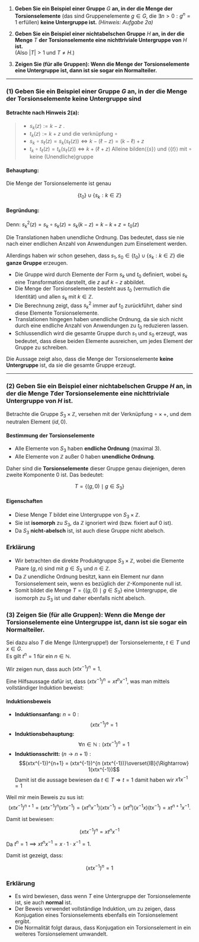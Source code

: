 1. **Geben Sie ein Beispiel einer Gruppe** $G$ **an, in der die Menge der Torsionselemente** 
   (das sind Gruppenelemente $g \in G$, die $\exists n > 0 : g^n = 1$ erfüllen) 
   **keine Untergruppe ist.**  *(Hinweis: Aufgabe 2a)*

2. **Geben Sie ein Beispiel einer nichtabelschen Gruppe** $H$ **an, in der die Menge** $T$ **der Torsionselemente eine nichttriviale Untergruppe von** $H$ **ist.**  
   (Also $\lvert T \rvert > 1$ und $T \neq H$.)

3. **Zeigen Sie (für alle Gruppen): Wenn die Menge der Torsionselemente eine Untergruppe ist, dann ist sie sogar ein Normalteiler.**

---
### (1) Geben Sie ein Beispiel einer Gruppe $G$ an, in der die Menge der Torsionselemente keine Untergruppe sind

#### Betrachte nach Hinweis 2(a):
>- $s_k(z) := k - z$ .
>- $t_{k}(z) :=  k+z$
und die verknüpfung $\circ$ 
>-  $s_k \circ s_\ell(z) = s_k(s_\ell(z)) \Leftrightarrow  k - ( \ell - z ) = (k - \ell) + z$
>-  $t_k \circ t_\ell(z) = t_k(s_\ell(z)) \Leftrightarrow  k + ( \ell+ z )$
Alleine bilden$\langle \{s\} \rangle$ und $\langle \{t\} \rangle$ mit $\circ$ keine (Unendliche)gruppe

#### Behauptung:
Die Menge der Torsionselemente ist genau 

$$
\{t_0\} \cup \{s_k : k \in \mathbb{Z}\}
$$
#### Begründung:
Denn: $s_k^2(z) = s_k \circ s_k(z) = s_k(k - z) = k - k + z = t_0(z)$

Die Translationen haben unendliche Ordnung. Das bedeutet, dass sie nie nach einer endlichen Anzahl von Anwendungen zum Einselement werden.

Allerdings haben wir schon gesehen, dass $s_1, s_0 \in \{t_0\} \cup \{s_k : k \in \mathbb{Z}\}$ die **ganze Gruppe** erzeugen.

- Die Gruppe wird durch Elemente der Form $s_k$ und $t_0$ definiert, wobei $s_k$ eine Transformation darstellt, die $z$ auf $k - z$ abbildet.
- Die Menge der Torsionselemente besteht aus $t_0$ (vermutlich die Identität) und allen $s_k$ mit $k \in \mathbb{Z}$.
- Die Berechnung zeigt, dass $s_k^2$ immer auf $t_0$ zurückführt, daher sind diese Elemente Torsionselemente.
- Translationen hingegen haben unendliche Ordnung, da sie sich nicht durch eine endliche Anzahl von Anwendungen zu $t_0$ reduzieren lassen.
- Schlussendlich wird die gesamte Gruppe durch $s_1$ und $s_0$ erzeugt, was bedeutet, dass diese beiden Elemente ausreichen, um jedes Element der Gruppe zu schreiben.

Die Aussage zeigt also, dass die Menge der Torsionselemente **keine Untergruppe** ist, da sie die gesamte Gruppe erzeugt.

---

### (2) Geben Sie ein Beispiel einer nichtabelschen Gruppe $H$ an, in der die Menge $T$der Torsionselemente eine nichttriviale Untergruppe von $H$ **ist.**  

Betrachte die Gruppe $S_3 \times \mathbb{Z}$, versehen mit der Verknüpfung $\circ \times +$, und dem neutralen Element $(id, 0)$.

#### Bestimmung der Torsionselemente
- Alle Elemente von $S_3$ haben **endliche Ordnung** (maximal 3).
- Alle Elemente von $\mathbb{Z}$ außer $0$ haben **unendliche Ordnung**.

Daher sind die **Torsionselemente** dieser Gruppe genau diejenigen, deren zweite Komponente $0$ ist. Das bedeutet:

$$
T = \{(g, 0) \mid g \in S_3\}
$$

#### Eigenschaften
- Diese Menge $T$ bildet eine Untergruppe von $S_3 \times \mathbb{Z}$.
- Sie ist **isomorph** zu $S_3$, da $\mathbb{Z}$ ignoriert wird (bzw. fixiert auf 0 ist).
- Da $S_3$ **nicht-abelsch** ist, ist auch diese Gruppe nicht abelsch.

### Erklärung

- Wir betrachten die direkte Produktgruppe $S_3 \times \mathbb{Z}$, wobei die Elemente Paare $(g, n)$ sind mit $g \in S_3$ und $n \in \mathbb{Z}$.
- Da $\mathbb{Z}$ unendliche Ordnung besitzt, kann ein Element nur dann Torsionselement sein, wenn es bezüglich der $\mathbb{Z}$-Komponente null ist.
- Somit bildet die Menge $T = \{(g, 0) \mid g \in S_3\}$ eine Untergruppe, die isomorph zu $S_3$ ist und daher ebenfalls nicht abelsch.


### (3) Zeigen Sie (für alle Gruppen): Wenn die Menge der Torsionselemente eine Untergruppe ist, dann ist sie sogar ein Normalteiler.

Sei dazu also $T$ die Menge (Untergruppe!) der Torsionselemente, $t \in T$ und $x \in G$.  
Es gilt $t^n = 1$ für ein $n \in \mathbb{N}$.  

Wir zeigen nun, dass auch $(xtx^{-1})^n = 1$.  

Eine Hilfsaussage dafür ist, dass $(xtx^{-1})^n = xt^nx^{-1}$, was man mittels vollständiger Induktion beweist:

#### Induktionsbeweis

- **Induktionsanfang:** $n = 0$ :
$$(xtx^{-1})⁰ = 1$$
- **Induktionsbehauptung:**
$$\forall n \in \mathbb{N} : (xtx^{-1})^{n}= 1 $$
- **Induktionsschritt:** ($n \to n+1$) :
$$(xtx^{-1})^{n+1} = (xtx^{-1})^{n (xtx^{-1})}\overset{IB}{\Rightarrow} 1(xtx^{-1})$$
Damit ist die aussage bewiesen da $t \in T \Rightarrow t = 1$ damit haben wir $x1x^{-1} =1$

Weil mir mein Beweis zu sus ist: 
$$(xtx^{-1})^{n+1} = (xtx^{-1})^n (xtx^{-1}) = (xt^nx^{-1})(xtx^{-1}) = (xt^n)(x^{-1}x)(tx^{-1}) = xt^{n+1}x^{-1}.$$

Damit ist bewiesen:

$$
(xtx^{-1})^n = xt^nx^{-1}
$$

Da $t^n = 1 \implies xt^nx^{-1} = x \cdot 1 \cdot x^{-1} = 1.$

Damit ist gezeigt, dass:

$$
(xtx^{-1})^n = 1
$$

### Erklärung

- Es wird bewiesen, dass wenn $T$ eine Untergruppe der Torsionselemente ist, sie auch **normal** ist.
- Der Beweis verwendet vollständige Induktion, um zu zeigen, dass Konjugation eines Torsionselements ebenfalls ein Torsionselement ergibt.
- Die Normalität folgt daraus, dass Konjugation ein Torsionselement in ein weiteres Torsionselement umwandelt.
